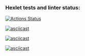 ### Hexlet tests and linter status:
[![Actions Status](https://github.com/Shpilko/frontend-project-lvl2/actions/workflows/hexlet-check.yml/badge.svg)](https://github.com/Shpilko/frontend-project-lvl2/actions)

[![asciicast](https://asciinema.org/a/iHocqOEynHiGKKEwHAg4nZ2MM.svg)](https://asciinema.org/a/iHocqOEynHiGKKEwHAg4nZ2MM)

[![asciicast](https://asciinema.org/a/v2RxvMntjk8DYJ7EAkW2hjinz.svg)](https://asciinema.org/a/v2RxvMntjk8DYJ7EAkW2hjinz)

[![asciicast](https://asciinema.org/a/pOl6WNVBAfnje8PIQ1MjAPF25.svg)](https://asciinema.org/a/pOl6WNVBAfnje8PIQ1MjAPF25)